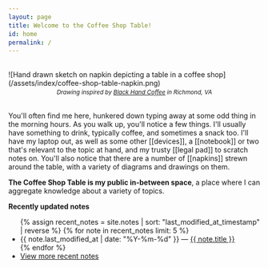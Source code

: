 ```yaml
---
layout: page
title: Welcome to the Coffee Shop Table!
id: home
permalink: /
---
```


<br/>
![Hand drawn sketch on napkin depicting a table in a coffee shop](/assets/index/coffee-shop-table-napkin.png)
<span style="display: block; text-align: center"><small><i>Drawing inspired by <a href="https://blackhandcoffeeco.com/">Black Hand Coffee</a> in Richmond, VA</i></small></span>
<br/>

You'll often find me here, hunkered down typing away at some odd thing in the morning hours. As you walk up, you'll notice a few things. I'll usually have something to drink, typically coffee, and sometimes a snack too. I'll have my laptop out, as well as some other [[devices]], a [[notebook]] or two that's relevant to the topic at hand, and my trusty [[legal pad]] to scratch notes on. You'll also notice that there are a number of [[napkins]] strewn around the table, with a variety of diagrams and drawings on them.

**The Coffee Shop Table is my public in-between space**, a place where I can aggregate knowledge about a variety of topics.

<strong>Recently updated notes</strong>

<ul>
  {% assign recent_notes = site.notes | sort: "last_modified_at_timestamp" | reverse %}
  {% for note in recent_notes limit: 5 %}
    <li>
      {{ note.last_modified_at | date: "%Y-%m-%d" }} — <a class="internal-link" href="{{ note.url }}">{{ note.title }}</a>
    </li>
  {% endfor %}
  <li>
    <a class="internal-link" href="/recent-notes">View more recent notes</a>
  </li>
</ul>
